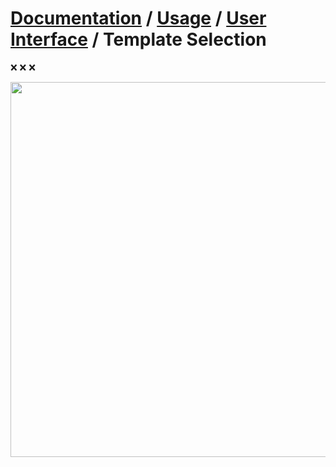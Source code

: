 ﻿# [Documentation](../../README.md) / [Usage](../README.md) / [User Interface](README.md) / Template Selection

:x: :x: :x: 


<img width=600 src="../../../Images/Screenshots/MainWindowTemplateSelection.png">  


